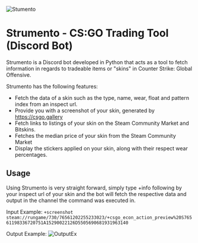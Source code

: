![Stumento](https://i.imgur.com/JF7lpmD.png)
# Strumento - CS:GO Trading Tool (Discord Bot)
Strumento is a Discord bot developed in Python that acts as a tool to fetch information in regards to tradeable items or "skins" in Counter Strike: Global Offensive.

Strumento has the following features:
* Fetch the data of a skin such as the type, name, wear, float and pattern index from an inspect url.
* Provide you with a screenshot of your skin, generated by https://csgo.gallery
* Fetch links to listings of your skin on the Steam Community Market and Bitskins.
* Fetches the median price of your skin from the Steam Community Market
* Display the stickers applied on your skin, along with their respect wear percentages.

## Usage
Using Strumento is very straight forward, simply type +info following by your inspect url of your skin and the bot will fetch the respective data and output in the channel the command was executed in. 

Input Example:
`+screenshot steam://rungame/730/76561202255233023/+csgo_econ_action_preview%20S76561198336720751A15290022126D5505690681931963140`

Output Example:
![OutputEx](https://i.imgur.com/IqH9WLx.jpg)
